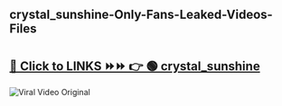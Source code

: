 
 ## crystal_sunshine-Only-Fans-Leaked-Videos-Files

# <h2><a href="https://mediaupload.pro?crystal_sunshine">🔗 Click to LINKS ⏩⏩ 👉 🟢 crystal_sunshine </a></h2>

<a href="https://mediaupload.pro?crystal_sunshine" rel="nofollow" data-target="animated-image.originalLink"><img src="https://i.ibb.co.com/xMMVF88/686577567.gif" alt="Viral Video Original" style="max-width: 100%; display: inline-block;" data-target="animated-image.originalImage"></a>